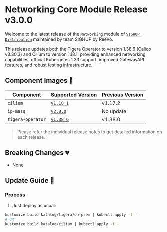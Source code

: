 # Networking Core Module Release v3.0.0

Welcome to the latest release of the `Networking` module of [`SIGHUP Distribution`](https://github.com/sighupio/distribution) maintained by team SIGHUP by ReeVo.

This release updates both the Tigera Operator to version 1.38.6 (Calico v3.30.3) and Cilium to version 1.18.1, providing enhanced networking capabilities, official Kubernetes 1.33 support, improved GatewayAPI features, and robust testing infrastructure.

## Component Images 🚢

| Component         | Supported Version                                                                | Previous Version |
| ----------------- | -------------------------------------------------------------------------------- | ---------------- |
| `cilium`          | [`v1.18.1`](https://github.com/cilium/cilium/releases/tag/v1.18.1)               | v1.17.2          |
| `ip-masq`         | [`v2.8.0`](https://github.com/kubernetes-sigs/ip-masq-agent/releases/tag/v2.8.0) | No update        |
| `tigera-operator` | [`v1.38.6`](https://github.com/tigera/operator/releases/tag/v1.38.6)             | v1.38.0          |

> Please refer the individual release notes to get detailed information on each release.

## Breaking Changes 💔

- None

## Update Guide 🦮

### Process

1. Just deploy as usual:

```bash
kustomize build katalog/tigera/on-prem | kubectl apply -f -
# OR
kustomize build katalog/cilium | kubectl apply -f -
```